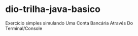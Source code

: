 # dio-trilha-java-basico

Exercício simples simulando Uma Conta Bancária Através Do Terminal/Console
